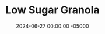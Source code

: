 ---
layout: post
title:  "Low Sugar Granola"
date:   2024-06-27 00:00:00 -05000
categories: 
- Recipes
- Finger Foods
permalink: /recipes/granola
image: /assets/Food/Finger Food/Granola/granola-cover.jpg
ing: granola-ing
facts: granola-facts
section1: 
start2: 
section2: 
start3: 
section3: 
start4: 
section4: 
start5: 
section5: 
Prep: 15
Rest: 
Cook: 30
Source1: https://m.youtube.com/watch?v=wKZ8_Bwi6mo&pp=ygUPaGVhbHRoeSBncmFub2xh
Source2: 
whisk: https://s.samsungfood.com/b7IQ0
tags: 
- granola
- granola bar
- oats
- oatmeal
- quick oats
- rolled oats
- nuts
- seeds
- cashews
- almonds
- peanuts
- pistachios
- walnuts
- sunflower seeds
- pumpkin seeds
- unsweetened applesauce
- egg white
- cinnamon
Description: Granola is a healthy snack; or is it? (cue Vsauce music).  Most store bought granolas tend to be filled with added sugars in the form of sweetened dried fruit, chocolate candies, and corn syrup to bind everything together, as well as unhealthy oils.  Not this granola though; it cuts down on the sugar and fat, leaving you with just the macronutrients from the food itself.  That being the oats and the nuts, which are the star of the show.  Mix in whatever nuts you have, toast the granola in the oven, and use on top of yogurt with fresh berries for a delicious and healthy breakfast!
Instructions: 
- Preheat your oven to 325F, and line a 9x13" pan with parchment paper<br><br>

- Add your oats to a large bowl. Roughly chop your nuts with a food processor, vegetable chopper, or knife, and add to the bowl. And in the rest of the dry ingredients (chia seeds, cinnamon, and salt) and mix with a spoon<br><br>
- <center><img src="/assets/Food/Finger Food/Granola/granola-2.jpg" alt="" class="instruction-image"></center><br>

- Pour in the applesauce and sweetener, and mix with your spoon until fully incorporated<br><br>

- In a small bowl, beat an egg white with a fork (or electric mixer) until foamy (about a few minutes by hand or 30 seconds with an electric mixer). Add the egg white to the granola and mix in fully<br><br>

- Transfer your mix to the pan, and press evenly with your hands, minimizing gaps<br><br>

- Bake for about 30 minutes, or until golden brown and lightly crispy. Let cool totally (at least 30 minutes on the counter) before breaking into small or large pieces (or both)<br><br>
- <center><img src="/assets/Food/Finger Food/Granola/granola-6.jpg" alt="" class="instruction-image"></center><br>

- This recipe makes 16 servings. I had a final baked weight of 672 g, meaning each serving is 42 g. Store in a Ziploc bag in the fridge
---